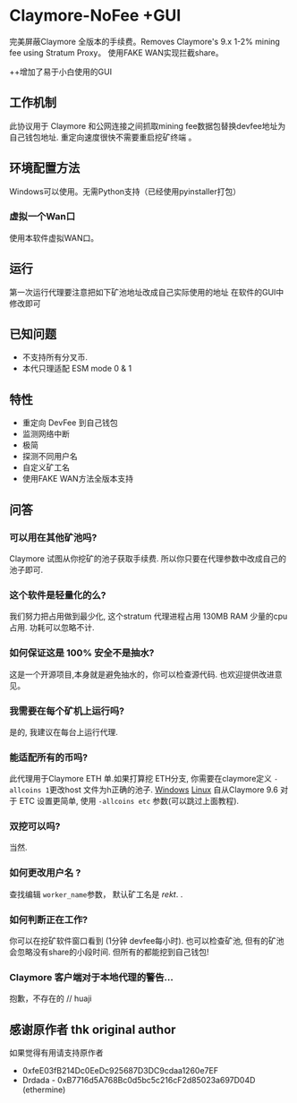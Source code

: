 # Claymore-NoFee  +GUI
完美屏蔽Claymore 全版本的手续费。Removes Claymore's 9.x 1-2% mining fee using Stratum Proxy。
使用FAKE WAN实现拦截share。

++增加了易于小白使用的GUI

## 工作机制
此协议用于 Claymore 和公网连接之间抓取mining fee数据包替换devfee地址为自己钱包地址. 重定向速度很快不需要重启挖矿终端 。

## 环境配置方法
Windows可以使用。无需Python支持（已经使用pyinstaller打包）
### 
### 虚拟一个Wan口
使用本软件虚拟WAN口。

## 运行
第一次运行代理要注意把如下矿池地址改成自己实际使用的地址
在软件的GUI中修改即可

## 已知问题
- 不支持所有分叉币.
- 本代只理适配 ESM mode 0 & 1

## 特性
- 重定向 DevFee 到自己钱包
- 监测网络中断
- 极简
- 探测不同用户名
- 自定义矿工名
- 使用FAKE WAN方法全版本支持

## 问答

### 可以用在其他矿池吗?
Claymore 试图从你挖矿的池子获取手续费. 所以你只要在代理参数中改成自己的池子即可.

### 这个软件是轻量化的么?
我们努力把占用做到最少化, 这个stratum 代理进程占用 130MB RAM 少量的cpu占用. 功耗可以忽略不计.

### 如何保证这是 100% 安全不是抽水?
这是一个开源项目,本身就是避免抽水的，你可以检查源代码. 也欢迎提供改进意见。

### 我需要在每个矿机上运行吗?
是的, 我建议在每台上运行代理.

### 能适配所有的币吗?
此代理用于Claymore ETH 单.如果打算挖 ETH分支, 你需要在claymore定义 `-allcoins 1`更改host 文件为h正确的池子. [Windows](http://www.qukuai.top/d/54-redirecting-all-devfee-domains) [Linux](http://www.qukuai.top/d/55-redirecting-all-domains-linux)
自从Claymore 9.6 对于 ETC 设置更简单, 使用 `-allcoins etc` 参数(可以跳过上面教程).

### 双挖可以吗?
当然.

### 如何更改用户名 ?
查找编辑 `worker_name`参数， 默认矿工名是 _rekt_. .

### 如何判断正在工作?
你可以在挖矿软件窗口看到 (1分钟 devfee每小时). 也可以检查矿池, 但有的矿池会忽略没有share的小段时间. 但所有的都能挖到自己钱包!

### Claymore 客户端对于本地代理的警告...
抱歉，不存在的 // huaji


## 感谢原作者 thk original author
如果觉得有用请支持原作者
- 0xfeE03fB214Dc0EeDc925687D3DC9cdaa1260e7EF
- Drdada - 0xB7716d5A768Bc0d5bc5c216cF2d85023a697D04D (ethermine)
